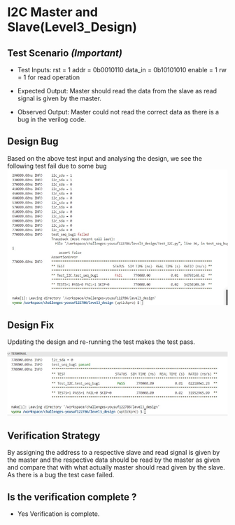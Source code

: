 # I2C Master and Slave(Level3_Design)

## Test Scenario *(Important)*
- Test Inputs:
    rst = 1
    addr = 0b0010110
    data_in = 0b10101010
    enable = 1
    rw = 1 for read operation

- Expected Output: Master should read the data from the slave as read signal is given by the master.
- Observed Output: Master could not read the correct data as there is a bug in the verilog code.



## Design Bug
Based on the above test input and analysing the design, we see the following test fail due to some bug
![](https://github.com/vyomasystems-lab/challenges-yousuf122786/blob/master/Images/Screenshot_6.jpg)

      
## Design Fix
Updating the design and re-running the test makes the test pass.

![](https://github.com/vyomasystems-lab/challenges-yousuf122786/blob/master/Images/Screenshot_7.jpg)



## Verification Strategy
By assigning the address to a respective slave and read signal is given by the master and the respective data should be read by the master as given and compare that with what actually master should read given by the slave.
As there is a bug the test case failed. 

## Is the verification complete ?
- Yes Verification is complete.